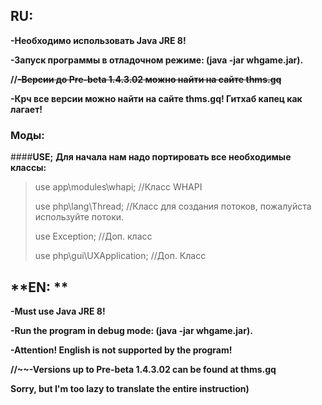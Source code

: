## **RU:**

**-Необходимо использовать Java JRE 8!**

**-Запуск программы в отладочном режиме: (java -jar whgame.jar).**

**//~~-Версии до Pre-beta 1.4.3.02 можно найти на сайте thms.gq~~**

**-Крч все версии можно найти на сайте thms.gq! Гитхаб капец как лагает!**

### Моды:

####**USE;**
**Для начала нам надо портировать все необходимые классы:**
> use app\modules\whapi; //Класс WHAPI
> 
> use php\lang\Thread; //Класс для создания потоков, пожалуйста используйте потоки.
> 
> use Exception; //Доп. класс
> 
> use php\gui\UXApplication; //Доп. Класс

## **EN: **

**-Must use Java JRE 8!**

**-Run the program in debug mode: (java -jar whgame.jar).**

**-Attention! English is not supported by the program!**

**//~~-Versions up to Pre-beta 1.4.3.02 can be found at thms.gq**

**Sorry, but I'm too lazy to translate the entire instruction)**
